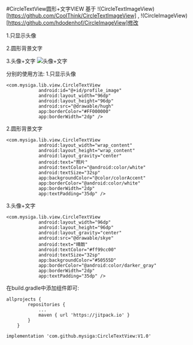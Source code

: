 #CircleTextView圆形+文字VIEW
基于
!(CircleTextImageView)[https://github.com/CoolThink/CircleTextImageView] ,
!(CircleImageView)[https://github.com/hdodenhof/CircleImageView]修改


1.只显示头像

2.圆形背景文字

3.头像+文字
![头像+文字](https://github.com/mysiga/CircleTextView/blob/master/CircleTextView.jpeg)

分别的使用方法:
1.只显示头像
```
<com.mysiga.lib.view.CircleTextView
            android:id="@+id/profile_image"
            android:layout_width="96dp"
            android:layout_height="96dp"
            android:src="@drawable/hugh"
            app:borderColor="#FF000000"
            app:borderWidth="2dp" />
```
2.圆形背景文字

```
<com.mysiga.lib.view.CircleTextView
            android:layout_width="wrap_content"
            android:layout_height="wrap_content"
            android:layout_gravity="center"
            android:text="照片"
            android:textColor="@android:color/white"
            android:textSize="32sp"
            app:backgroundColor="@color/colorAccent"
            app:borderColor="@android:color/white"
            app:borderWidth="2dp"
            app:textPadding="35dp" />
```
3.头像+文字

```
<com.mysiga.lib.view.CircleTextView
            android:layout_width="96dp"
            android:layout_height="96dp"
            android:layout_gravity="center"
            android:src="@drawable/skye"
            android:text="晴朗"
            android:textColor="#ff99cc00"
            android:textSize="32sp"
            app:backgroundColor="#50555D"
            app:borderColor="@android:color/darker_gray"
            app:borderWidth="2dp"
            app:textPadding="35dp" />
```
在build.gradle中添加组件即可:
```
allprojects {
		repositories {
			...
			maven { url 'https://jitpack.io' }
		}
	}
```
```
implementation 'com.github.mysiga:CircleTextView:V1.0'
```
